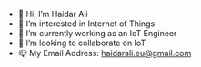 - 👋 Hi, I’m Haidar Ali
- 👀 I’m interested in Internet of Things
- 🌱 I’m currently working as an IoT Engineer
- 💞️ I’m looking to collaborate on IoT
- 📪 My Email Address: haidarali.eu@gmail.com

<!---
alazifi/alazifi is a ✨ special ✨ repository because its `README.md` (this file) appears on your GitHub profile.
You can click the Preview link to take a look at your changes.
--->
